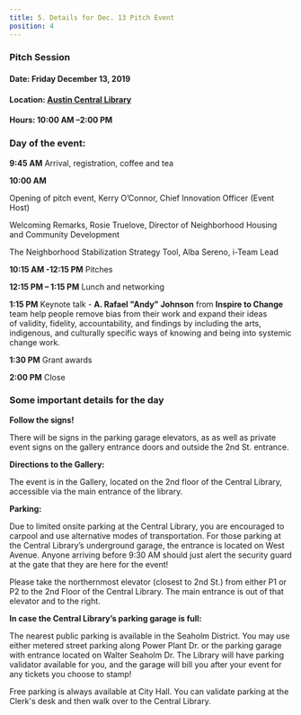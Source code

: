 ```yaml
---
title: 5. Details for Dec. 13 Pitch Event
position: 4
---
```


### Pitch Session  
#### Date: Friday December 13, 2019 
#### Location: [Austin Central Library](https://goo.gl/maps/ERvKG8ofDHbj2VzR9)
#### Hours: 10:00 AM –2:00 PM 

### Day of the event:

**9:45 AM** Arrival, registration, coffee and tea

**10:00 AM**	

Opening of pitch event, Kerry O’Connor, Chief Innovation Officer (Event Host)

Welcoming Remarks, Rosie Truelove, Director of Neighborhood Housing and Community Development

The Neighborhood Stabilization Strategy Tool, Alba Sereno, i-Team Lead

**10:15 AM -12:15 PM** Pitches

**12:15 PM – 1:15 PM** Lunch and networking

**1:15 PM** Keynote talk - **A. Rafael "Andy" Johnson** from **Inspire to Change** team help people remove bias from their work and expand their ideas of validity, fidelity, accountability, and findings by including the arts, indigenous, and culturally specific ways of knowing and being into systemic change work.


**1:30 PM** Grant awards

**2:00 PM** Close

### Some important details for the day

**Follow the signs!** 

There will be signs in the parking garage elevators, as as well as private event signs on the gallery entrance doors and outside the 2nd St. entrance. 

**Directions to the Gallery:**

The event is in the Gallery, located on the 2nd floor of the Central Library, accessible via the main entrance of the library. 

**Parking:**

Due to limited onsite parking at the Central Library, you are encouraged to carpool and use alternative modes of transportation. For those parking at the Central Library’s underground garage, the entrance is located on West Avenue. Anyone arriving before 9:30 AM should just alert the security guard at the gate that they are here for the event!

Please take the northernmost elevator (closest to 2nd St.) from either P1 or P2 to the 2nd Floor of the Central Library. The main entrance is out of that elevator and to the right.

**In case the Central Library’s parking garage is full:** 

The nearest public parking is available in the Seaholm District. You may use either metered street parking along Power Plant Dr. or the parking garage with entrance located on Walter Seaholm Dr. The Library will have  parking validator available for you, and the garage will bill you after your event for any tickets you choose to stamp!

Free parking is always available at City Hall. You can validate parking at the Clerk's desk and then walk over to the Central Library. 
